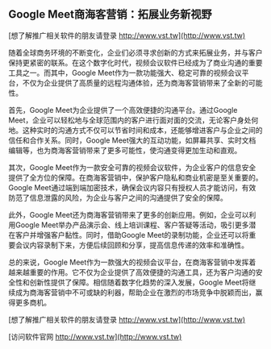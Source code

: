 ## **Google Meet商海客营销：拓展业务新视野**

[想了解推广相关软件的朋友请登录 http://www.vst.tw](http://www.vst.tw)

随着全球商务环境的不断变化，企业们必须寻求创新的方式来拓展业务，并与客户保持更紧密的联系。在这个数字化时代，视频会议软件已经成为了商业沟通的重要工具之一。而其中，Google Meet作为一款功能强大、稳定可靠的视频会议平台，不仅为企业提供了高质量的远程沟通体验，还为商海客营销带来了全新的可能性。

首先，Google Meet为企业提供了一个高效便捷的沟通平台。通过Google Meet，企业可以轻松地与全球范围内的客户进行面对面的交流，无论客户身处何地。这种实时的沟通方式不仅可以节省时间和成本，还能够增进客户与企业之间的信任和合作关系。同时，Google Meet强大的互动功能，如屏幕共享、实时文档编辑等，也为商海客营销带来了更多可能性，使沟通变得更加生动和直观。

其次，Google Meet作为一款安全可靠的视频会议软件，为企业客户的信息安全提供了全方位的保障。在商海客营销中，保护客户隐私和商业机密是至关重要的。Google Meet通过端到端加密技术，确保会议内容只有授权人员才能访问，有效防范了信息泄露的风险，为企业与客户之间的沟通提供了安全的保障。

此外，Google Meet还为商海客营销带来了更多的创新应用。例如，企业可以利用Google Meet举办产品演示会、线上培训课程、客户答疑等活动，吸引更多潜在客户并增强客户黏性。同时，借助Google Meet的录制功能，企业还可以将重要会议内容录制下来，方便后续回顾和分享，提高信息传递的效率和准确性。

总的来说，Google Meet作为一款强大的视频会议平台，在商海客营销中发挥着越来越重要的作用。它不仅为企业提供了高效便捷的沟通工具，还为客户沟通的安全性和创新性提供了保障。相信随着数字化趋势的深入发展，Google Meet将继续成为商海客营销中不可或缺的利器，帮助企业在激烈的市场竞争中脱颖而出，赢得更多商机。

[想了解推广相关软件的朋友请登录 http://www.vst.tw](http://www.vst.tw)


[访问软件官网 http://www.vst.tw](http://www.vst.tw)
